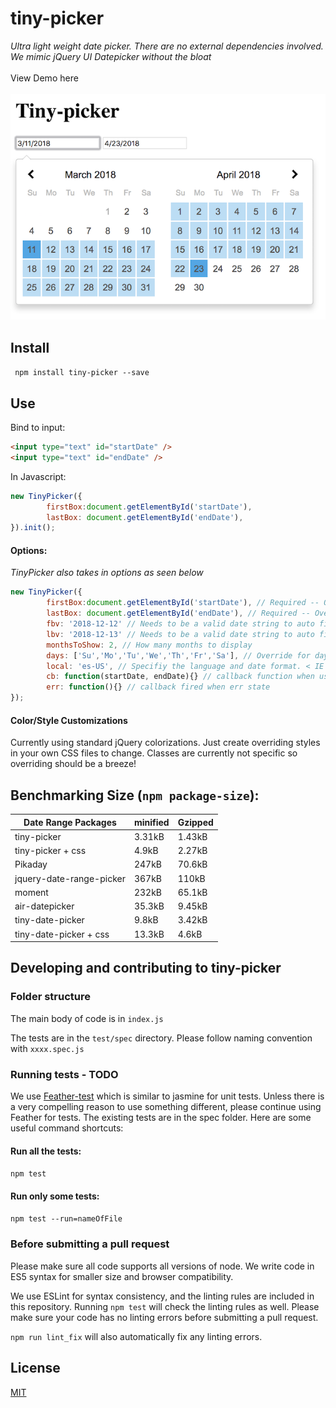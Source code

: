 # tiny-picker

*Ultra light weight date picker. There are no external dependencies involved. We mimic jQuery UI Datepicker without the bloat*<br><br>
View Demo here<br><br>
![](./docs/example.png)
## Install

` npm install tiny-picker --save`

## Use

Bind to input:

```html
<input type="text" id="startDate" />
<input type="text" id="endDate" />
```

In Javascript:<br>
```js
new TinyPicker({
        firstBox:document.getElementById('startDate'),
        lastBox: document.getElementById('endDate'),
}).init();
```

#### Options:
*TinyPicker also takes in options as seen below*
```js
new TinyPicker({
        firstBox:document.getElementById('startDate'), // Required -- Overrides us finding the first input box
        lastBox: document.getElementById('endDate'), // Required -- Overrides us finding the last input box
        fbv: '2018-12-12' // Needs to be a valid date string to auto fill first box
        lbv: '2018-12-13' // Needs to be a valid date string to auto fill last box
        monthsToShow: 2, // How many months to display
        days: ['Su','Mo','Tu','We','Th','Fr','Sa'], // Override for day abbreviations in the calendar
        local: 'es-US', // Specifiy the language and date format. < IE 10 defaults to en-US,
        cb: function(startDate, endDate){} // callback function when user inputs dates,
        err: function(){} // callback fired when err state
});
```

#### Color/Style Customizations

Currently using standard jQuery colorizations. Just create overriding styles in your own CSS files to change. Classes are currently not specific so overriding should be a breeze!

## Benchmarking Size (`npm package-size`):
|Date Range Packages  | minified  |  Gzipped |
| ------------- | ------------- | ------------- |
| tiny-picker  | 3.31kB |1.43kB
| tiny-picker + css  | 4.9kB |2.27kB
| Pikaday  |247kB|70.6kB|
| jquery-date-range-picker |367kB|110kB|
| moment  |232kB|65.1kB|
| air-datepicker  |35.3kB|9.45kB|
| tiny-date-picker  |9.8kB|3.42kB|
|tiny-date-picker + css |13.3kB|4.6kB|

## Developing and contributing to tiny-picker
### Folder structure
The main body of code is in `index.js`

The tests are in the `test/spec` directory. Please follow naming convention with `xxxx.spec.js`

### Running tests - TODO

We use [Feather-test](https://www.npmjs.com/package/feather-test) which is similar to jasmine for unit tests. Unless there is a very compelling reason to use something different, please continue using Feather for tests. The existing tests are in the spec folder. Here are some useful command shortcuts:

#### Run all the tests:

`npm test`

#### Run only some tests:

`npm test --run=nameOfFile`

### Before submitting a pull request

Please make sure all code supports all versions of node. We write code in ES5 syntax for smaller size and browser compatibility.

We use ESLint for syntax consistency, and the linting rules are included in this repository. Running `npm test` will check the linting rules as well. Please make sure your code has no linting errors before submitting a pull request.

`npm run lint_fix` will also automatically fix any linting errors.

## License

[MIT](https://github.com/raymondborkowski/4loop/blob/master/LICENSE)
